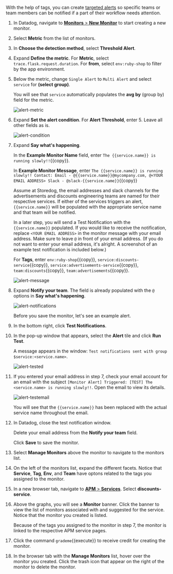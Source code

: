 With the help of tags, you can create <a href="https://docs.datadoghq.com/monitors/notifications/?tab=is_alertis_warning" target="_blank">targeted alerts</a> so specific teams or team members can be notified if a part of their workflow needs attention.

1. In Datadog, navigate to <a href="https://app.datadoghq.com/monitors#/create" target="_datadog">**Monitors** > **New Monitor**</a> to start creating a new monitor.

2. Select **Metric** from the list of monitors.

3. In **Choose the detection method**, select **Threshold Alert**.

4. Expand **Define the metric**. For **Metric**, select  `trace.flask.request.duration`. For **from**, select `env:ruby-shop` to filter by the app environment.

5. Below the metric, change `Single Alert` to `Multi Alert` and select `service` for **(select group)**. 

    You will see that `service` automatically populates the **avg by** (group by) field for the metric. 

    ![alert-metric](apptagging/assets/alert-metric.png) 

6. Expand **Set the alert condition**. For **Alert Threshold**, enter 5. Leave all other fields as is. 

    ![alert-condition](apptagging/assets/alert-condition.png)

7. Expand **Say what's happening**.

    In the **Example Monitor Name** field, enter `The {{service.name}} is running slowly!!`{{copy}}.
    
    In **Example Monitor Message**, enter `The {{service.name}} is running slowly!! Contact: Email - @{{service.name}}@mycompany.com, @<YOUR EMAIL ADDRESS> Slack - @slack-{{service.name}}`{{copy}} 
    
    Assume at Storedog, the email addresses and slack channels for the advertisements and discounts engineering teams are named for their respective services. If either of the services triggers an alert, `{{service.name}}` will be populated with the appropriate service name and that team will be notified. 
    
    In a later step, you will send a Test Notification with the `{{service.name}}` populated. If you would like to receive the notification, replace `<YOUR EMAIL ADDRESS>` in the monitor message with your email address. Make sure to leave `@` in front of your email address. (If you do not want to enter your email address, it's alright. A screenshot of an example test notification is included below.)
    
    For **Tags**, enter `env:ruby-shop`{{copy}}, `service:discounts-service`{{copy}}, `service:advertisements-service`{{copy}}, `team:discounts`{{copy}}, `team:advertisements`{{copy}}. 
    
    ![alert-message](apptagging/assets/alert-message.png)

8. Expand **Notify your team**. The field is already populated with the `@` options in **Say what's happening**. 

    ![alert-notifications](apptagging/assets/alert-notifications.png) 
    
    Before you save the monitor, let's see an example alert.

9. In the bottom right, click **Test Notifications**. 

10. In the pop-up window that appears, select the **Alert** tile and click **Run Test**. 

    A message appears in the window: `Test notifications sent with group $service:<service.name>`. 
    
    ![alert-tested](apptagging/assets/alert-tested.png)

11. If you entered your email address in step 7, check your email account for an email with the subject `[Monitor Alert] Triggered: [TEST] The <service.name> is running slowly!!`. Open the email to view its details. 

    ![alert-testemail](apptagging/assets/alert-testemail.png)
    
    You will see that the `{{service.name}}` has been replaced with the actual service name throughout the email. 

12. In Datadog, close the test notification window. 

    Delete your email address from the **Notify your team** field. 
    
    Click **Save** to save the monitor. 

13. Select **Manage Monitors** above the monitor to navigate to the monitors list.

14. On the left of the monitors list, expand the different facets. Notice that **Service**, **Tag**, **Env**, and **Team** have optons related to the tags you assigned to the monitor.

15. In a new browser tab, navigate to <a href="https://app.datadoghq.com/apm/services" target="_blank">**APM** > **Services**</a>. Select **discounts-service**.

16. Above the graphs, you will see a **Monitor** banner. Click the banner to view the list of monitors associated with and suggested for the service. Notice that the monitor you created is listed.

    Because of the tags you assigned to the monitor in step 7, the monitor is linked to the respective APM service pages.

17. Click the command `grademe`{{execute}} to receive credit for creating the monitor.

18. In the browser tab with the **Manage Monitors** list, hover over the monitor you created. Click the trash icon that appear on the right of the monitor to delete the monitor.
